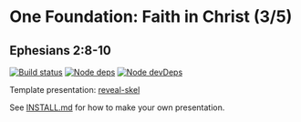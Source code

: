 # One Foundation: Faith in Christ (3/5)
## Ephesians 2:8-10

[![Build status](https://travis-ci.org/sermons/found-faith.svg)](https://travis-ci.org/sermons/found-faith)
[![Node deps](https://david-dm.org/sermons/found-faith.svg)](https://david-dm.org/sermons/found-faith)
[![Node devDeps](https://david-dm.org/sermons/found-faith/dev-status.svg)](https://david-dm.org/sermons/found-faith?type=dev)

Template presentation: [reveal-skel](https://github.com/sermons/reveal-skel)

See [INSTALL.md](INSTALL.md)
for how to make your own presentation.

